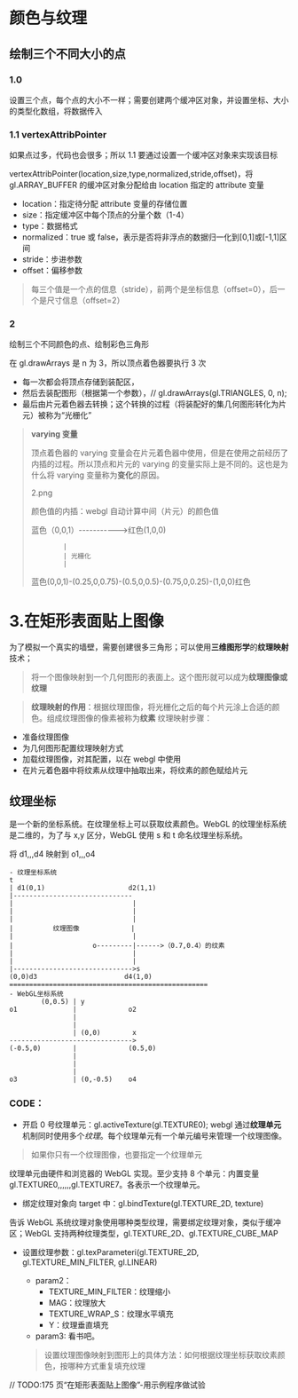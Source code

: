 # 颜色与纹理

## 绘制三个不同大小的点

### 1.0

设置三个点，每个点的大小不一样；需要创建两个缓冲区对象，并设置坐标、大小的类型化数组，将数据传入

### 1.1 **vertexAttribPointer**

如果点过多，代码也会很多；所以 1.1 要通过设置一个缓冲区对象来实现该目标

vertexAttribPointer(location,size,type,normalized,stride,offset)，将 gl.ARRAY_BUFFER 的缓冲区对象分配给由 location 指定的 attribute 变量

- location：指定待分配 attribute 变量的存储位置
- size：指定缓冲区中每个顶点的分量个数（1-4）
- type：数据格式
- normalized：true 或 false，表示是否将非浮点的数据归一化到[0,1]或[-1,1]区间
- stride：步进参数
- offset：偏移参数

> 每三个值是一个点的信息（stride），前两个是坐标信息（offset=0），后一个是尺寸信息（offset=2）

### 2

绘制三个不同颜色的点、绘制彩色三角形

在 gl.drawArrays 是 n 为 3，所以顶点着色器要执行 3 次

- 每一次都会将顶点存储到装配区，
- 然后去装配图形（根据第一个参数），// gl.drawArrays(gl.TRIANGLES, 0, n);
- 最后由片元着色器去转换；这个转换的过程（将装配好的集几何图形转化为片元）被称为“光栅化”

> **varying 变量**
>
> 顶点着色器的 varying 变量会在片元着色器中使用，但是在使用之前经历了内插的过程。所以顶点和片元的 varying 的变量实际上是不同的。这也是为什么将 varying 变量称为**变化**的原因。
>
> 2.png
>
> 颜色值的内插：webgl 自动计算中间（片元）的颜色值
>
> 蓝色（0,0,1）----------->红色(1,0,0)
>
>             |
>             | 光栅化
>             |
>
> 蓝色(0,0,1)-(0.25,0,0.75)-(0.5,0,0.5)-(0.75,0,0.25)-(1,0,0)红色

# 3.在矩形表面贴上图像

为了模拟一个真实的墙壁，需要创建很多三角形；可以使用**三维图形学**的**纹理映射**技术；

> 将一个图像映射到一个几何图形的表面上。这个图形就可以成为**纹理图像或纹理**

> **纹理映射的作用**：根据纹理图像，将光栅化之后的每个片元涂上合适的颜色。组成纹理图像的像素被称为**纹素**
> 纹理映射步骤：

- 准备纹理图像
- 为几何图形配置纹理映射方式
- 加载纹理图像，对其配置，以在 webgl 中使用
- 在片元着色器中将纹素从纹理中抽取出来，将纹素的颜色赋给片元

## 纹理坐标

是一个新的坐标系统。在纹理坐标上可以获取纹素颜色。WebGL 的纹理坐标系统是二维的，为了与 x,y 区分，WebGL 使用 s 和 t 命名纹理坐标系统。

将 d1,,,d4 映射到 o1,,,o4

```
- 纹理坐标系统
t
| d1(0,1)                     d2(1,1)
|------------------------------
|                              |
|                              |
|                              |
|          纹理图像             |
|                              |
|                    o---------|------>（0.7,0.4）的纹素
|                              |
|                              |
|------------------------------>s
(0,0)d3                      d4(1,0)
==================================================
- WebGL坐标系统
        (0,0.5) | y
o1              |             o2
                |
                |
                | (0,0)        x
------------------------------->
(-0.5,0)        |             (0.5,0)
                |
                |
                |
o3              | (0,-0.5)    o4
```

### CODE：

- 开启 0 号纹理单元：gl.activeTexture(gl.TEXTURE0);
  webgl 通过**纹理单元**机制同时使用多个*纹理*。每个纹理单元有一个单元编号来管理一个纹理图像。

> 如果你只有一个纹理图像，也要指定一个纹理单元

纹理单元由硬件和浏览器的 WebGL 实现。至少支持 8 个单元：内置变量 gl.TEXTURE0,,,,,,gl.TEXTURE7。各表示一个纹理单元。

- 绑定纹理对象向 target 中：gl.bindTexture(gl.TEXTURE_2D, texture)

告诉 WebGL 系统纹理对象使用哪种类型纹理，需要绑定纹理对象，类似于缓冲区；WebGL 支持两种纹理类型，gl.TEXTURE_2D、gl.TEXTURE_CUBE_MAP

- 设置纹理参数：gl.texParameteri(gl.TEXTURE_2D, gl.TEXTURE_MIN_FILTER, gl.LINEAR)

  - param2：
    - TEXTURE_MIN_FILTER：纹理缩小
    - MAG：纹理放大
    - TEXTURE_WRAP_S：纹理水平填充
    - Y：纹理垂直填充
  - param3: 看书吧。

  > 设置纹理图像映射到图形上的具体方法：如何根据纹理坐标获取纹素颜色，按哪种方式重复填充纹理

// TODO:175 页“在矩形表面贴上图像”-用示例程序做试验
